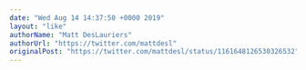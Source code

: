 ```yaml
---
date: "Wed Aug 14 14:37:50 +0000 2019"
layout: "like"
authorName: "Matt DesLauriers"
authorUrl: "https://twitter.com/mattdesl"
originalPost: "https://twitter.com/mattdesl/status/1161648126530326532"
---
```

